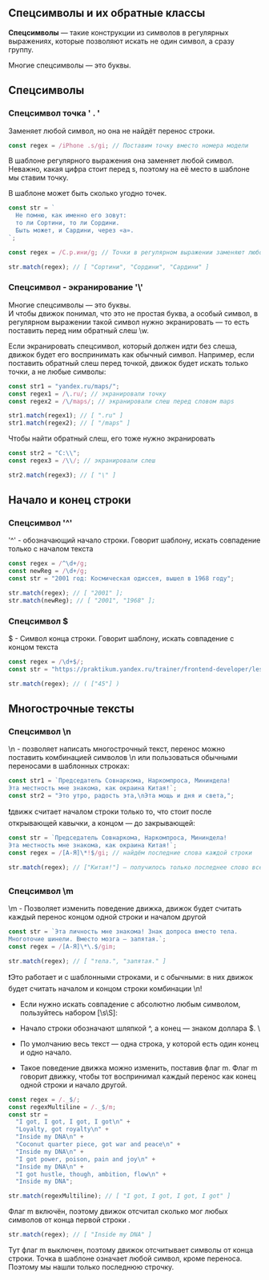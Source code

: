 ## Спецсимволы и их обратные классы

**Спецсимволы** — такие конструкции из символов в регулярных выражениях, которые позволяют искать не один символ, а сразу группу.

Многие спецсимволы — это буквы.

## Спецсимволы

### Спецсимвол точка ' . '

Заменяет любой символ, но она не найдёт перенос строки.

```javascript
const regex = /iPhone .s/gi; // Поставим точку вместо номера модели
```

В шаблоне регулярного выражения она заменяет любой символ. Неважно, какая цифра стоит перед s, поэтому на её место в шаблоне мы ставим точку.

В шаблоне может быть сколько угодно точек.

```javascript
const str = `
  Не помню, как именно его зовут:
  то ли Сортини, то ли Сордини.
  Быть может, и Сардини, через «а».
`;

const regex = /С.р.ини/g; // Точки в регулярном выражении заменяют любой символ.

str.match(regex); // [ "Сортини", "Сордини", "Сардини" ]
```

### Спецсимвол - экранирование '\\'

Многие спецсимволы — это буквы. \
И чтобы движок понимал, что это не простая буква, а особый символ, в регулярном выражении такой символ нужно экранировать — то есть поставить перед ним обратный слеш \w.

Если экранировать спецсимвол, который должен идти без слеша, движок будет его воспринимать как обычный символ. Например, если поставить обратный слеш перед точкой, движок будет искать только точки, а не любые символы:

```javascript
const str1 = "yandex.ru/maps/";
const regex1 = /\.ru/; // экранировали точку
const regex2 = /\/maps/; // экранировали слеш перед словом maps

str1.match(regex1); // [ ".ru" ]
str1.match(regex2); // [ "/maps" ]
```

Чтобы найти обратный слеш, его тоже нужно экранировать

```javascript
const str2 = "C:\\";
const regex3 = /\\/; // экранировали слеш

str2.match(regex3); // [ "\" ]
```

## Начало и конец строки

### Спецсимвол '^'

'^' - обозначающий начало строки. Говорит шаблону, искать совпадение только с началом текста

```javascript
const regex = /^\d+/g;
const newReg = /\d+/g;
const str = "2001 год: Космическая одиссея, вышел в 1968 году";

str.match(regex); // [ "2001" ];
str.match(newReg); // [ "2001", "1968" ];
```

### Спецсимвол $

$ - Символ конца строки. Говорит шаблону, искать совпадение с концом текста

```javascript
const regex = /\d+$/;
const str = "https://praktikum.yandex.ru/trainer/frontend-developer/lesson/45";

str.match(regex); // ( ["45"] )
```

## Многострочные тексты

### Спецсимвол \n

\n - позволяет написать многострочный текст, перенос можно поставить комбинацией символов \n или пользоваться обычными переносами в шаблонных строках:

```javascript
const str1 = `Председатель Совнаркома, Наркомпроса, Мининдела!
Эта местность мне знакома, как окраина Китая!`;
const str2 = "Это утро, радость эта,\nЭта мощь и дня и света,";
```

❗движк считает началом строки только то, что стоит после открывающей кавычки, а концом — до закрывающей:

```javascript
const str = `Председатель Совнаркома, Наркомпроса, Мининдела!
Эта местность мне знакома, как окраина Китая!`;
const regex = /[А-Я]\*!$/gi; // найдём последние слова каждой строки

str.match(regex); // ["Китая!"] — получилось только последнее слово всего текста
```

##

### Спецсимвол \m

\m - Позволяет изменить поведение движка, движок будет считать каждый перенос концом одной строки и началом другой

```javascript
const str = `Эта личность мне знакома! Знак допроса вместо тела.
Многоточие шинели. Вместо мозга — запятая.`;
const regex = /[А-Я]\*\.$/gim;

str.match(regex); // [ "тела.", "запятая." ]
```

❗Это работает и с шаблонными строками, и с обычными: в них движок будет считать началом и концом строки комбинации \n!

- Если нужно искать совпадение с абсолютно любым символом, пользуйтесь набором [\s\S]:

- Начало строки обозначают шляпкой ^, а конец — знаком доллара $. \

- По умолчанию весь текст — одна строка, у которой есть один конец и одно начало.

- Такое поведение движка можно изменить, поставив флаг m. Флаг m говорит движку, чтобы тот воспринимал каждый перенос как конец одной строки и начало другой.

```javascript
const regex = /._$/;
const regexMultiline = /._$/m;
const str =
  "I got, I got, I got, I got\n" +
  "Loyalty, got royalty\n" +
  "Inside my DNA\n" +
  "Coconut quarter piece, got war and peace\n" +
  "Inside my DNA\n" +
  "I got power, poison, pain and joy\n" +
  "Inside my DNA\n" +
  "I got hustle, though, ambition, flow\n" +
  "Inside my DNA";

str.match(regexMultiline); // [ "I got, I got, I got, I got" ]
```

Флаг m включён, поэтому движок отсчитал сколько мог любых символов от конца первой строки .

```javascript
str.match(regex); // [ "Inside my DNA" ]
```

Тут флаг m выключен, поэтому движок отсчитывает символы от конца строки. Точка в шаблоне означает любой символ, кроме переноса. Поэтому мы нашли только последнюю строчку.
